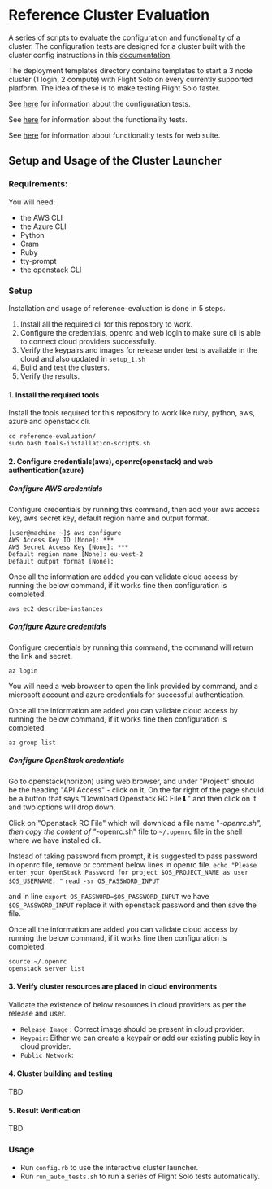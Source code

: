 # Reference Cluster Evaluation

A series of scripts to evaluate the configuration and functionality  of a cluster. The configuration tests are designed for a cluster built with the cluster config instructions in this [documentation](https://docs.openflighthpc.org/cluster_build_methods/manual/centos8_slurm_multi_manual/introduction/).

The deployment templates directory contains templates to start a 3 node cluster (1 login, 2 compute) with Flight Solo on every currently supported platform. The idea of these is to make testing Flight Solo faster.

See [here](https://docs.openflighthpc.org/cluster_build_methods/manual/centos8_slurm_multi_manual/configuration_testing/) for information about the configuration tests.

See [here](https://docs.openflighthpc.org/functionality_testing/automatic_tests/#automatic-tests) for information about the functionality tests.

See [here](https://docs.openflighthpc.org/functionality_testing/automatic_tests/#automatic-web-suite-testing) for information about functionality tests for web suite.

## Setup and Usage of the Cluster Launcher

### Requirements:
You will need:
- the AWS CLI
- the Azure CLI
- Python
- Cram
- Ruby
- tty-prompt
- the openstack CLI

### Setup
Installation and usage of reference-evaluation is done in 5 steps.
1. Install all the required cli for this repository to work.
2. Configure the credentials, openrc and web login to make sure cli is able to connect cloud providers successfully.
3. Verify the keypairs and images for release under test is available in the cloud and also updated in `setup_1.sh`
4. Build and test the clusters.
5. Verify the results.

#### 1. Install the required tools
Install the tools required for this repository to work like ruby, python, aws, azure and openstack cli.
```
cd reference-evaluation/
sudo bash tools-installation-scripts.sh
```

#### 2. Configure credentials(aws), openrc(openstack) and web authentication(azure)

##### Configure AWS credentials
Configure credentials by running this command, then add your aws access key, aws secret key, default region name and output format.
```
[user@machine ~]$ aws configure
AWS Access Key ID [None]: ***
AWS Secret Access Key [None]: ***
Default region name [None]: eu-west-2
Default output format [None]: 
```

Once all the information are added you can validate cloud access by running the below command, if it works fine then configuration is completed.
```
aws ec2 describe-instances
```

##### Configure Azure credentials
Configure credentials by running this command, the command will return the link and secret.
```
az login
```

You will need a web browser to open the link provided by command, and a microsoft account and azure credentials for successful authentication.

Once all the information are added you can validate cloud access by running the below command, if it works fine then configuration is completed.
```
az group list
```

##### Configure OpenStack credentials
Go to openstack(horizon) using web browser, and under "Project" should be the heading "API Access" - click on it, On the far right of the page should be a button that says "Download Openstack RC File⬇" and then click on it and two options will drop down.

Click on "Openstack RC File" which will download a file name "*-openrc.sh", then copy the content of "*-openrc.sh" file to `~/.openrc` file in the shell where we have installed cli.

Instead of taking password from prompt, it is suggested to pass password in openrc file, remove or comment below lines in openrc file.
`echo "Please enter your OpenStack Password for project $OS_PROJECT_NAME as user $OS_USERNAME: "` 
`read -sr OS_PASSWORD_INPUT `

and in line `export OS_PASSWORD=$OS_PASSWORD_INPUT` we have `$OS_PASSWORD_INPUT` replace it with openstack password and then save the file.

Once all the information are added you can validate cloud access by running the below command, if it works fine then configuration is completed.
```
source ~/.openrc
openstack server list
```

#### 3. Verify cluster resources are placed in cloud environments
Validate the existence of below resources in cloud providers as per the release and user.

- `Release Image` : Correct image should be present in cloud provider.
- `Keypair`: Either we can create a keypair or add our existing public key in cloud provider.
- `Public Network`: 

#### 4. Cluster building and testing
TBD

#### 5. Result Verification
TBD

### Usage
- Run `config.rb` to use the interactive cluster launcher.
- Run `run_auto_tests.sh` to run a series of Flight Solo tests automatically.
